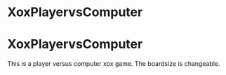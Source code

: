 # XoxPlayervsComputer

# XoxPlayervsComputer
This is a player versus computer xox game.
The boardsize is changeable.
